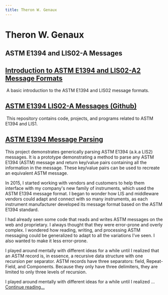 ```yaml
---
title: Theron W. Genaux
---
```


# Theron W. Genaux

## ASTM E1394 and LIS02-A Messages

## [Introduction to ASTM E1394 and LIS02-A2 Message Formats](https://twgenaux.github.io/MessageFormats/MessageFormats)

​	A basic introduction to the ASTM E1394 and LIS02 message formats.

## [ASTM E1394 LIS02-A Messages (Github)](https://github.com/twgenaux/tgenaux-ASTM-LIS) 

​	This repository contains code, projects, and programs related to ASTM E1394 and LIS1.

## [ASTM E1394 Message Parsing](https://twgenaux.github.io/ASTME1394MessagParsing/ASTME1394MessagParsing)  

This project demonstrates generically parsing ASTM  E1394 (a.k.a LIS2) messages. It is a prototype demonstrating a method to parse any ASTM  E1394 (ASTM) message and return key/value pairs containing all the information in the message. These key/value pairs can be used to recreate an equivalent ASTM message.

In 2015, I started working with vendors and customers to help them interface with my company's new family of instruments, which used the ASTM E1394 message format. I began to wonder how LIS and middleware vendors could adapt and connect with so many instruments, as each instrument manufacturer developed its message format based on the ASTM E1394 standard.

I had already seen some code that reads and writes ASTM messages on the web and proprietary. I always thought that they were error-prone and overly complex. I wondered how reading, writing, and processing ASTM messaging could be generalized to adapt to all the variations I've seen. I also wanted to make it less error-prone.

I played around mentally with different ideas for a while until I realized that an ASTM record is, in essence, a recursive data structure with one recursion per separator. ASTM records have three separators: field, Repeat-Field, and Components. Because they only have three delimiters, they are limited to only three levels of recursion. 

I played around mentally with different ideas for a while until I realized ... [Continue reading...](https://twgenaux.github.io/ASTME1394MessagParsing/ASTME1394MessagParsing)    



